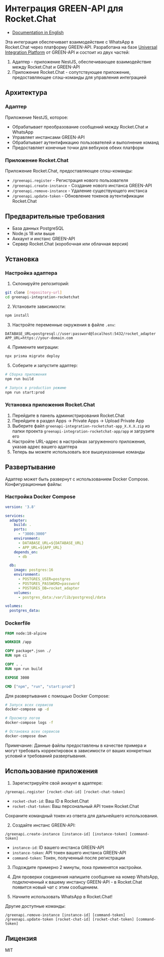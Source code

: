 # Интеграция GREEN-API для Rocket.Chat

- [Documentation in English](./README.md)

Эта интеграция обеспечивает взаимодействие с WhatsApp в Rocket.Chat через платформу GREEN-API. Разработана на
базе [Universal Integration Platform](https://github.com/green-api/greenapi-integration) от GREEN-API и состоит из двух частей:

1. Адаптер - приложение NestJS, обеспечивающее взаимодействие между Rocket.Chat и GREEN-API
2. Приложение Rocket.Chat - сопутствующее приложение, предоставляющее слэш-команды для управления интеграцией

## Архитектура

### Адаптер

Приложение NestJS, которое:

- Обрабатывает преобразование сообщений между Rocket.Chat и WhatsApp
- Управляет инстансами GREEN-API
- Обрабатывает аутентификацию пользователей и выполнение команд
- Предоставляет конечные точки для вебхуков обеих платформ

### Приложение Rocket.Chat

Приложение Rocket.Chat, предоставляющее слэш-команды:

- `/greenapi.register` - Регистрация нового пользователя
- `/greenapi.create-instance` - Создание нового инстанса GREEN-API
- `/greenapi.remove-instance` - Удаление существующего инстанса
- `/greenapi.update-token` - Обновление токенов аутентификации Rocket.Chat

## Предварительные требования

- База данных PostgreSQL
- Node.js 18 или выше
- Аккаунт и инстанс GREEN-API
- Сервер Rocket.Chat (коробочная или облачная версия)

## Установка

### Настройка адаптера

1. Склонируйте репозиторий:

```bash
git clone [repository-url]
cd greenapi-integration-rocketchat
```

2. Установите зависимости:

```bash
npm install
```

3. Настройте переменные окружения в файле `.env`:

```env
DATABASE_URL=postgresql://user:password@localhost:5432/rocket_adapter
APP_URL=https://your-domain.com
```

4. Примените миграции:

```bash
npx prisma migrate deploy
```

5. Соберите и запустите адаптер:

```bash
# Сборка приложения
npm run build

# Запуск в production режиме
npm run start:prod
```

### Установка приложения Rocket.Chat

1. Перейдите в панель администрирования Rocket.Chat
2. Перейдите в раздел Apps -> Private Apps -> Upload Private App
3. Выберите файл `greenapi-integration-rocketchat-app_X.X.X.zip` из папки проекта
   `greenapi-integration-rocketchat-app/app`
   и загрузите его
4. Настройте URL-адрес в настройках загруженного приложения, указав адрес вашего адаптера
5. Теперь вы можете использовать все вышеуказанные команды

## Развертывание

Адаптер может быть развернут с использованием Docker Compose. Конфигурационные файлы:

### Настройка Docker Compose

```yaml
version: '3.8'

services:
  adapter:
    build: .
    ports:
      - "3000:3000"
    environment:
      - DATABASE_URL=${DATABASE_URL}
      - APP_URL=${APP_URL}
    depends_on:
      - db

  db:
    image: postgres:16
    environment:
      - POSTGRES_USER=postgres
      - POSTGRES_PASSWORD=password
      - POSTGRES_DB=rocket_adapter
    volumes:
      - postgres_data:/var/lib/postgresql/data

volumes:
  postgres_data:
```

### Dockerfile

```dockerfile
FROM node:18-alpine

WORKDIR /app

COPY package*.json ./
RUN npm ci

COPY . .
RUN npm run build

EXPOSE 3000

CMD ["npm", "run", "start:prod"]
```

Для развертывания с помощью Docker Compose:

```bash
# Запуск всех сервисов
docker-compose up -d

# Просмотр логов
docker-compose logs -f

# Остановка всех сервисов
docker-compose down
```

Примечание: Данные файлы предоставлены в качестве примера и могут требовать корректировок в зависимости от ваших
конкретных условий и требований развертывания.

## Использование приложения

1. Зарегистрируйте свой аккаунт в адаптере:
```
/greenapi.register [rocket-chat-id] [rocket-chat-token]
```
- `rocket-chat-id`: Ваш ID в Rocket.Chat
- `rocket-chat-token`: Ваш персональный API токен Rocket.Chat

Сохраните командный токен из ответа для дальнейшего использования.

2. Создайте инстанс GREEN-API:
```
/greenapi.create-instance [instance-id] [instance-token] [command-token]
```
- `instance-id`: ID вашего инстанса GREEN-API
- `instance-token`: API токен вашего инстанса GREEN-API
- `command-token`: Токен, полученный после регистрации

3. Подождите примерно 2 минуты, пока применятся настройки.


4. Для проверки соединения напишите сообщение на номер WhatsApp, подключенный к вашему инстансу GREEN-API - в Rocket.Chat появится новый чат с этим сообщением.


5. Начните использовать WhatsApp в Rocket.Chat!

Другие доступные команды:
```
/greenapi.remove-instance [instance-id] [command-token]
/greenapi.update-token [rocket-chat-id] [rocket-chat-token] [command-token]
```

## Лицензия

MIT
